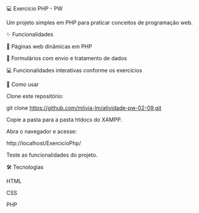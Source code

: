 💻 Exercicio PHP - PW

Um projeto simples em PHP para praticar conceitos de programação web.

✨ Funcionalidades

📝 Páginas web dinâmicas em PHP

📄 Formulários com envio e tratamento de dados

💻 Funcionalidades interativas conforme os exercícios

🚀 Como usar

Clone este repositório:

git clone https://github.com/mlivia-lm/atividade-pw-02-09.git


Copie a pasta para a pasta htdocs do XAMPP.

Abra o navegador e acesse:

http://localhost/ExercicioPhp/


Teste as funcionalidades do projeto.

🛠️ Tecnologias

HTML

CSS

PHP
